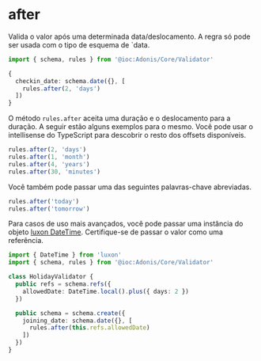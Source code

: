 # after

Valida o valor após uma determinada data/deslocamento. A regra só pode ser usada com o tipo de esquema de `data.

```ts
import { schema, rules } from '@ioc:Adonis/Core/Validator'

{
  checkin_date: schema.date({}, [
    rules.after(2, 'days')
  ])
}
```

O método `rules.after` aceita uma duração e o deslocamento para a duração. A seguir estão alguns exemplos para o mesmo. Você pode usar o intellisense do TypeScript para descobrir o resto dos offsets disponíveis.

```ts
rules.after(2, 'days')
rules.after(1, 'month')
rules.after(4, 'years')
rules.after(30, 'minutes')
```

Você também pode passar uma das seguintes palavras-chave abreviadas.

```ts
rules.after('today')
rules.after('tomorrow')
```

Para casos de uso mais avançados, você pode passar uma instância do objeto [luxon DateTime](https://moment.github.io/luxon/api-docs/index.html#datetime). Certifique-se de passar o valor como uma referência.

```ts
import { DateTime } from 'luxon'
import { schema, rules } from '@ioc:Adonis/Core/Validator'

class HolidayValidator {
  public refs = schema.refs({
    allowedDate: DateTime.local().plus({ days: 2 })
  })

  public schema = schema.create({
    joining_date: schema.date({}, [
      rules.after(this.refs.allowedDate)
    ])
  })
}
```
